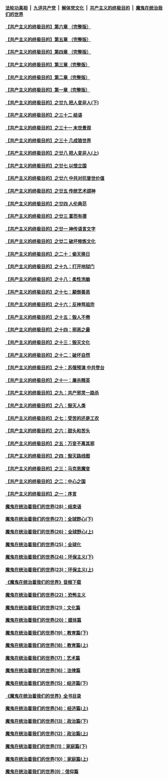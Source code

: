 

####  [法轮功真相](../../../../basic/blob/master/README.md?t=07042102) &nbsp;|&nbsp; [九评共产党](../../../../9ping.md/blob/master/README.md?t=07042102) &nbsp;|&nbsp; [解体党文化](../../../../jtdwh.md/blob/master/README.md?t=07042102)  &nbsp;|&nbsp; [共产主义的终极目的](../../../../gczydzjmd.md/blob/master/README.md?t=07042102) &nbsp;|&nbsp; [魔鬼在统治我们的世界](../../../../mgztzwmdsj.md/blob/master/README.md?t=07042102) 

#### [【共产主义的终极目的】第六章 （完整版）](../pages/nsc422/n11428913.md?t=07042102) 

#### [【共产主义的终极目的】第五章 （完整版）](../pages/nsc422/n11428912.md?t=07042102) 

#### [【共产主义的终极目的】第四章 （完整版）](../pages/nsc422/n11428907.md?t=07042102) 

#### [【共产主义的终极目的】第三章（完整版）](../pages/nsc422/n11428848.md?t=07042102) 

#### [【共产主义的终极目的】第二章（完整版）](../pages/nsc422/n11428831.md?t=07042102) 

#### [【共产主义的终极目的】第一章（完整版）](../pages/nsc422/n11417651.md?t=07042102) 

#### [【共产主义的终极目的】之廿九 把人变非人(下)](../pages/nsc422/n11344140.md?t=07042102) 

#### [【共产主义的终极目的】之三十二 结语](../pages/nsc422/n11360535.md?t=07042102) 

#### [【共产主义的终极目的】之三十一 末世景观](../pages/nsc422/n11351129.md?t=07042102) 

#### [【共产主义的终极目的】之三十 几成狼世界](../pages/nsc422/n11348280.md?t=07042102) 

#### [【共产主义的终极目的】之廿八 把人变非人(上)](../pages/nsc422/n11340492.md?t=07042102) 

#### [【共产主义的终极目的】之廿七 以恨立国](../pages/nsc422/n11336944.md?t=07042102) 

#### [【共产主义的终极目的】之廿六 中共对抗普世价值](../pages/nsc422/n11324785.md?t=07042102) 

#### [【共产主义的终极目的】之廿五 传统艺术颂神](../pages/nsc422/n11296396.md?t=07042102) 

#### [【共产主义的终极目的】之廿四 人伦典范](../pages/nsc422/n11296397.md?t=07042102) 

#### [【共产主义的终极目的】之廿三 富而有德](../pages/nsc422/n11283598.md?t=07042102) 

#### [【共产主义的终极目的】之廿一 神传语言文字](../pages/nsc422/n11263265.md?t=07042102) 

#### [【共产主义的终极目的】之廿二 破坏修炼文化](../pages/nsc422/n11245728.md?t=07042102) 

#### [【共产主义的终极目的】之二十：偷天换日](../pages/nsc422/n11238846.md?t=07042102) 

#### [【共产主义的终极目的】之十九：打开地狱门](../pages/nsc422/n11206376.md?t=07042102) 

#### [【共产主义的终极目的】之十八：柔性洗脑](../pages/nsc422/n11199994.md?t=07042102) 

#### [【共产主义的终极目的】之十七：颠倒善恶](../pages/nsc422/n11179782.md?t=07042102) 

#### [【共产主义的终极目的】之十六：反神骂祖宗](../pages/nsc422/n11166798.md?t=07042102) 

#### [【共产主义的终极目的】之十五：毁人不倦](../pages/nsc422/n11166792.md?t=07042102) 

#### [【共产主义的终极目的】之十四：邪恶之最](../pages/nsc422/n11150249.md?t=07042102) 

#### [【共产主义的终极目的】之十三：毁灭文化](../pages/nsc422/n11135227.md?t=07042102) 

#### [【共产主义的终极目的】之十二：破坏自然](../pages/nsc422/n11135214.md?t=07042102) 

#### [【共产主义的终极目的】之十：苏俄预演 中共登台](../pages/nsc422/n11118424.md?t=07042102) 

#### [【共产主义的终极目的】之十一：屠杀精英](../pages/nsc422/n11118442.md?t=07042102) 

#### [【共产主义的终极目的】之九：共产邪灵一路杀](../pages/nsc422/n11114139.md?t=07042102) 

#### [【共产主义的终极目的】之八：毁灭人类](../pages/nsc422/n11108503.md?t=07042102) 

#### [【共产主义的终极目的】之七：受苦的还是工农](../pages/nsc422/n11101809.md?t=07042102) 

#### [【共产主义的终极目的】之六：甜头和苦头](../pages/nsc422/n11096971.md?t=07042102) 

#### [【共产主义的终极目的】之五：万变不离其邪](../pages/nsc422/n11091285.md?t=07042102) 

#### [【共产主义的终极目的】之四：毁灭路线图](../pages/nsc422/n11086284.md?t=07042102) 

#### [【共产主义的终极目的】之三：马克思魔变](../pages/nsc422/n11061941.md?t=07042102) 

#### [【共产主义的终极目的】之二：中心之国](../pages/nsc422/n11047728.md?t=07042102) 

#### [【共产主义的终极目的】之一：序言](../pages/nsc422/n11086077.md?t=07042102) 

#### [魔鬼在统治着我们的世界(28)：结束语](../pages/nsc422/n10936246.md?t=07042102) 

#### [魔鬼在统治着我们的世界(27)：全球野心(下)](../pages/nsc422/n10928319.md?t=07042102) 

#### [魔鬼在统治着我们的世界(26)：全球野心(上)](../pages/nsc422/n10900318.md?t=07042102) 

#### [魔鬼在统治着我们的世界(25)：全球化](../pages/nsc422/n10788205.md?t=07042102) 

#### [魔鬼在统治着我们的世界(24)：环保主义(下)](../pages/nsc422/n10695307.md?t=07042102) 

#### [魔鬼在统治着我们的世界(23)：环保主义(上)](../pages/nsc422/n10688613.md?t=07042102) 

#### [《魔鬼在统治着我们的世界》音频下载](../pages/nsc422/n10635553.md?t=07042102) 

#### [魔鬼在统治着我们的世界(22)：恐怖主义](../pages/nsc422/n10614727.md?t=07042102) 

#### [魔鬼在统治着我们的世界(21)：文化篇](../pages/nsc422/n10597706.md?t=07042102) 

#### [魔鬼在统治着我们的世界(20)：媒体篇](../pages/nsc422/n10586579.md?t=07042102) 

#### [魔鬼在统治着我们的世界(19)：教育篇(下)](../pages/nsc422/n10564808.md?t=07042102) 

#### [魔鬼在统治着我们的世界(18)：教育篇(上)](../pages/nsc422/n10526970.md?t=07042102) 

#### [魔鬼在统治着我们的世界(17)：艺术篇](../pages/nsc422/n10499093.md?t=07042102) 

#### [魔鬼在统治着我们的世界(16)：法律篇](../pages/nsc422/n10485969.md?t=07042102) 

#### [魔鬼在统治着我们的世界(15)：经济篇(下)](../pages/nsc422/n10469975.md?t=07042102) 

#### [《魔鬼在统治着我们的世界》全书目录](../pages/nsc422/n10464261.md?t=07042102) 

#### [魔鬼在统治着我们的世界(14)：经济篇(上)](../pages/nsc422/n10457370.md?t=07042102) 

#### [魔鬼在统治着我们的世界(13)：政治篇(下)](../pages/nsc422/n10448270.md?t=07042102) 

#### [魔鬼在统治着我们的世界(12)：政治篇(上)](../pages/nsc422/n10444576.md?t=07042102) 

#### [魔鬼在统治着我们的世界(11)：家庭篇(下)](../pages/nsc422/n10440961.md?t=07042102) 

#### [魔鬼在统治着我们的世界(10)：家庭篇(上)](../pages/nsc422/n10435448.md?t=07042102) 

#### [魔鬼在统治着我们的世界(9)：信仰篇](../pages/nsc422/n10432159.md?t=07042102) 

